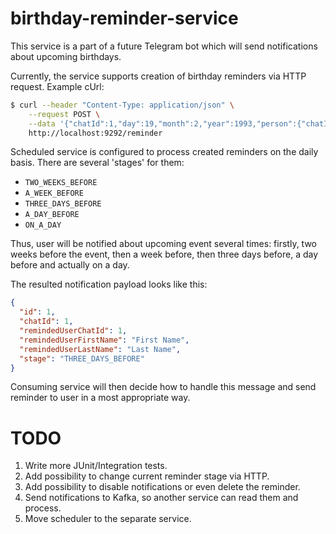 # birthday-reminder-service

This service is a part of a future Telegram bot which will send notifications about upcoming birthdays.

Currently, the service supports creation of birthday reminders via HTTP request. Example cUrl:

```sh
$ curl --header "Content-Type: application/json" \
    --request POST \
    --data '{"chatId":1,"day":19,"month":2,"year":1993,"person":{"chatId":2,"firstName":"Name","lastName":"Surname"}}' \
    http://localhost:9292/reminder
```

Scheduled service is configured to process created reminders on the daily basis. There are several 'stages' for them:
- `TWO_WEEKS_BEFORE`
- `A_WEEK_BEFORE`
- `THREE_DAYS_BEFORE`
- `A_DAY_BEFORE`
- `ON_A_DAY`

Thus, user will be notified about upcoming event several times: firstly, two weeks before the event, then a week before, then three days before, a day before and actually on a day.

The resulted notification payload looks like this:
```json
{
  "id": 1,
  "chatId": 1,
  "remindedUserChatId": 1,
  "remindedUserFirstName": "First Name",
  "remindedUserLastName": "Last Name",
  "stage": "THREE_DAYS_BEFORE"
}
```
Consuming service will then decide how to handle this message and send reminder to user in a most appropriate way.

# TODO
1. Write more JUnit/Integration tests.
2. Add possibility to change current reminder stage via HTTP.
3. Add possibility to disable notifications or even delete the reminder.
4. Send notifications to Kafka, so another service can read them and process.
5. Move scheduler to the separate service.
